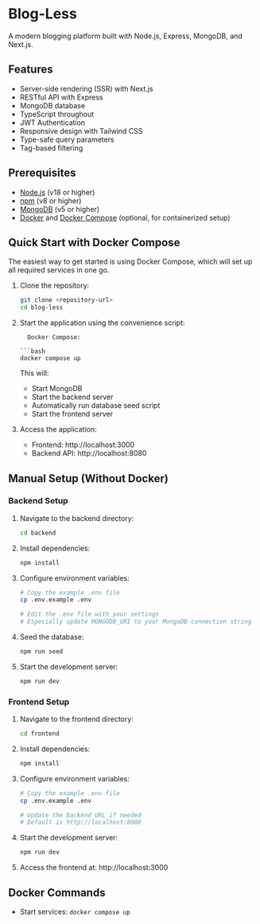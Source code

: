 # Blog-Less

A modern blogging platform built with Node.js, Express, MongoDB, and Next.js.

## Features

- Server-side rendering (SSR) with Next.js
- RESTful API with Express
- MongoDB database
- TypeScript throughout
- JWT Authentication
- Responsive design with Tailwind CSS
- Type-safe query parameters
- Tag-based filtering

## Prerequisites

- [Node.js](https://nodejs.org/) (v18 or higher)
- [npm](https://www.npmjs.com/) (v8 or higher)
- [MongoDB](https://www.mongodb.com/) (v5 or higher)
- [Docker](https://www.docker.com/) and [Docker Compose](https://docs.docker.com/compose/) (optional, for containerized setup)

## Quick Start with Docker Compose

The easiest way to get started is using Docker Compose, which will set up all required services in one go.

1. Clone the repository:

   ```bash
   git clone <repository-url>
   cd blog-less
   ```

2. Start the application using the convenience script:

   ````
     Docker Compose:

   ```bash
   docker compose up
   ````

   This will:

   - Start MongoDB
   - Start the backend server
   - Automatically run database seed script
   - Start the frontend server

3. Access the application:

   - Frontend: http://localhost:3000
   - Backend API: http://localhost:8080

## Manual Setup (Without Docker)

### Backend Setup

1. Navigate to the backend directory:

   ```bash
   cd backend
   ```

2. Install dependencies:

   ```bash
   npm install
   ```

3. Configure environment variables:

   ```bash
   # Copy the example .env file
   cp .env.example .env

   # Edit the .env file with your settings
   # Especially update MONGODB_URI to your MongoDB connection string
   ```

4. Seed the database:

   ```bash
   npm run seed
   ```

5. Start the development server:
   ```bash
   npm run dev
   ```

### Frontend Setup

1. Navigate to the frontend directory:

   ```bash
   cd frontend
   ```

2. Install dependencies:

   ```bash
   npm install
   ```

3. Configure environment variables:

   ```bash
   # Copy the example .env file
   cp .env.example .env

   # Update the backend URL if needed
   # Default is http://localhost:8080
   ```

4. Start the development server:

   ```bash
   npm run dev
   ```

5. Access the frontend at: http://localhost:3000

## Docker Commands

- Start services: `docker compose up`
